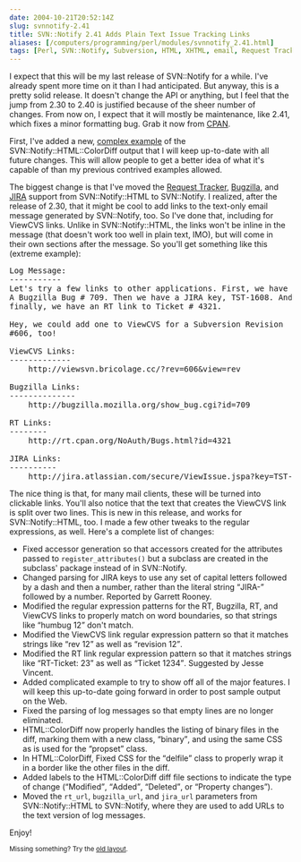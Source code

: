 ```yaml
--- 
date: 2004-10-21T20:52:14Z
slug: svnnotify-2.41
title: SVN::Notify 2.41 Adds Plain Text Issue Tracking Links
aliases: [/computers/programming/perl/modules/svnnotify_2.41.html]
tags: [Perl, SVN::Notify, Subversion, HTML, XHTML, email, Request Tracker, Bugzilla, JIRA, ViewCVS]
---
```


<p>I expect that this will be my last release of SVN::Notify for a while. I've already spent more time on it than I had anticipated. But anyway, this is a pretty solid release. It doesn't change the API or anything, but I feel that the jump from 2.30 to 2.40 is justified because of the sheer number of changes. From now on, I expect that it will mostly be maintenance, like 2.41, which fixes a minor formatting bug. Grab it now from <a href="http://search.cpan.org/dist/SVN-Notify/" title="SVN::Notify on CPAN">CPAN</a>.</p>

<p>First, I've added a new, <a href="/computers/programming/perl/modules/svnnotify-2.40_colordiff_example.html" title="SVN::Notify 2.41 sample ColorDiff output">complex example</a> of the SVN::Notify::HTML::ColorDiff output that I will keep up-to-date with all future changes. This will allow people to get a better idea of what it's capable of than my previous contrived examples allowed.</p>

<p>The biggest change is that I've moved the <a href="http://www.bestpractical.com/rt/" title="RT at Best Practical">Request Tracker</a>, <a href="http://bugzilla.mozilla.org/" title="Bugzilla home page">Bugzilla</a>, and <a href="http://www.atlassian.com/software/jira/" title="JIRA Website">JIRA</a> support from SVN::Notify::HTML to SVN::Notify. I realized, after the release of 2.30, that it might be cool to add links to the text-only email message generated by SVN::Notify, too. So I've done that, including for ViewCVS links. Unlike in SVN::Notify::HTML, the links won't be inline in the message (that doesn't work too well in plain text, IMO), but will come in their own sections after the message. So you'll get something like this (extreme example):</p>

<pre>Log Message:
&#x002d;&#x002d;&#x002d;&#x002d;&#x002d;&#x002d;&#x002d;&#x002d;&#x002d;&#x002d;&#x002d;
Let's try a few links to other applications. First, we have
A Bugzilla Bug # 709. Then we have a JIRA key, TST-1608. And
finally, we have an RT link to Ticket # 4321.

Hey, we could add one to ViewCVS for a Subversion Revision
#606, too!

ViewCVS Links:
&#x002d;&#x002d;&#x002d;&#x002d;&#x002d;&#x002d;&#x002d;&#x002d;&#x002d;&#x002d;&#x002d;&#x002d;&#x002d;
    http://viewsvn.bricolage.cc/?rev=606&amp;view=rev

Bugzilla Links:
&#x002d;&#x002d;&#x002d;&#x002d;&#x002d;&#x002d;&#x002d;&#x002d;&#x002d;&#x002d;&#x002d;&#x002d;&#x002d;&#x002d;
    http://bugzilla.mozilla.org/show_bug.cgi?id=709

RT Links:
&#x002d;&#x002d;&#x002d;&#x002d;&#x002d;&#x002d;&#x002d;&#x002d;
    http://rt.cpan.org/NoAuth/Bugs.html?id=4321

JIRA Links:
&#x002d;&#x002d;&#x002d;&#x002d;&#x002d;&#x002d;&#x002d;&#x002d;&#x002d;&#x002d;
    http://jira.atlassian.com/secure/ViewIssue.jspa?key=TST-1608
</pre>

<p>The nice thing is that, for many mail clients, these will be turned into clickable links. You'll also notice that the text that creates the ViewCVS link is split over two lines. This is new in this release, and works for SVN::Notify::HTML, too. I made a few other tweaks to the regular expressions, as well. Here's a complete list of changes:</p>

<ul>
  <li>Fixed accessor generation so that accessors created for the
        attributes passed to <code>register_attributes()</code> but a subclass are
        created in the subclass' package instead of in SVN::Notify.</li>
  <li>Changed parsing for JIRA keys to use any set of capital letters
        followed by a dash and then a number, rather than the literal
        string <q>JIRA-</q> followed by a number. Reported by Garrett Rooney.</li>
  <li>Modified the regular expression patterns for the RT, Bugzilla,
        RT, and ViewCVS links to properly match on word boundaries, so
        that strings like <q>humbug 12</q> don't match.</li>
  <li>Modified the ViewCVS link regular expression pattern so that it
        matches strings like <q>rev 12</q> as well as <q>revision 12</q>.</li>
  <li>Modified the RT link regular expression pattern so that it
        matches strings like <q>RT-Ticket: 23</q> as well as <q>Ticket 1234</q>.
        Suggested by Jesse Vincent.</li>
  <li>Added complicated example to try to show off all of the major
        features. I will keep this up-to-date going forward in order to
        post sample output on the Web.</li>
  <li>Fixed the parsing of log messages so that empty lines are no
        longer eliminated.</li>
  <li>HTML::ColorDiff now properly handles the listing of binary files
        in the diff, marking them with a new class, <q>binary</q>, and using
        the same CSS as is used for the <q>propset</q> class.</li>
  <li>In HTML::ColorDiff, Fixed CSS for the <q>delfile</q> class to properly
        wrap it in a border like the other files in the diff.</li>
  <li>Added labels to the HTML::ColorDiff diff file sections to indicate
        the type of change (<q>Modified</q>, <q>Added</q>, <q>Deleted</q>, or <q>Property
        changes</q>).</li>
  <li>Moved the <code>rt_url</code>, <code>bugzilla_url</code>, and <code>jira_url</code> parameters from
        SVN::Notify::HTML to SVN::Notify, where they are used to add URLs
        to the text version of log messages.</li>
</ul>

<p>Enjoy!</p>

<p class="past"><small>Missing something? Try the <a rel="nofollow" href="http://past.justatheory.com/computers/programming/perl/modules/svnnotify_2.41.html">old layout</a>.</small></p>


